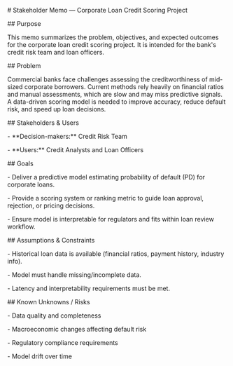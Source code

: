 \# Stakeholder Memo — Corporate Loan Credit Scoring Project



\## Purpose

This memo summarizes the problem, objectives, and expected outcomes for the corporate loan credit scoring project. It is intended for the bank's credit risk team and loan officers.



\## Problem

Commercial banks face challenges assessing the creditworthiness of mid-sized corporate borrowers. Current methods rely heavily on financial ratios and manual assessments, which are slow and may miss predictive signals. A data-driven scoring model is needed to improve accuracy, reduce default risk, and speed up loan decisions.



\## Stakeholders \& Users

\- \*\*Decision-makers:\*\* Credit Risk Team  

\- \*\*Users:\*\* Credit Analysts and Loan Officers



\## Goals

\- Deliver a predictive model estimating probability of default (PD) for corporate loans.

\- Provide a scoring system or ranking metric to guide loan approval, rejection, or pricing decisions.

\- Ensure model is interpretable for regulators and fits within loan review workflow.



\## Assumptions \& Constraints

\- Historical loan data is available (financial ratios, payment history, industry info).  

\- Model must handle missing/incomplete data.  

\- Latency and interpretability requirements must be met.



\## Known Unknowns / Risks

\- Data quality and completeness  

\- Macroeconomic changes affecting default risk  

\- Regulatory compliance requirements  

\- Model drift over time



